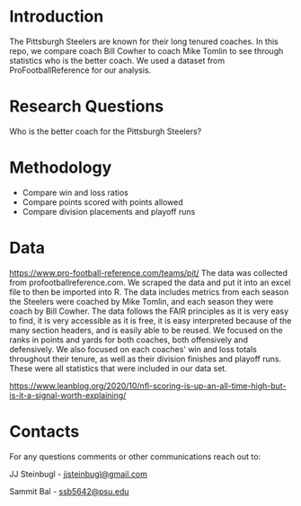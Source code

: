 # Introduction
The Pittsburgh Steelers are known for their long tenured coaches. In this repo, we compare coach Bill Cowher to coach Mike Tomlin to see through statistics who is the better coach. We used a dataset from ProFootballReference for our analysis.

# Research Questions
Who is the better coach for the Pittsburgh Steelers?

# Methodology
- Compare win and loss ratios
- Compare points scored with points allowed
- Compare division placements and playoff runs

# Data
https://www.pro-football-reference.com/teams/pit/
The data was collected from profootballreference.com. We scraped the data and put it into an excel file to then be imported into R. The data includes metrics from each season the Steelers were coached by Mike Tomlin, and each season they were coach by Bill Cowher. The data follows the FAIR principles as it is very easy to find, it is very accessible as it is free, it is easy interpreted because of the many section headers, and is easily able to be reused. We focused on the ranks in points and yards for both coaches, both offensively and defensively. We also focused on each coaches' win and loss totals throughout their tenure, as well as their division finishes and playoff runs. These were all statistics that were included in our data set.

https://www.leanblog.org/2020/10/nfl-scoring-is-up-an-all-time-high-but-is-it-a-signal-worth-explaining/

# Contacts
For any questions comments or other communications reach out to:

JJ Steinbugl - jjsteinbugl@gmail.com

Sammit Bal - ssb5642@psu.edu
